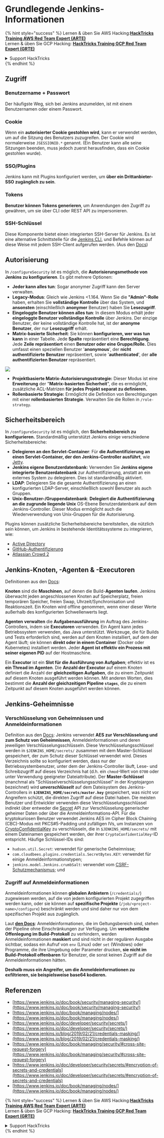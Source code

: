 # Grundlegende Jenkins-Informationen

{% hint style="success" %}
Lernen & üben Sie AWS Hacking:<img src="../../.gitbook/assets/image (1) (1) (1) (1).png" alt="" data-size="line">[**HackTricks Training AWS Red Team Expert (ARTE)**](https://training.hacktricks.xyz/courses/arte)<img src="../../.gitbook/assets/image (1) (1) (1) (1).png" alt="" data-size="line">\
Lernen & üben Sie GCP Hacking: <img src="../../.gitbook/assets/image (2) (1).png" alt="" data-size="line">[**HackTricks Training GCP Red Team Expert (GRTE)**<img src="../../.gitbook/assets/image (2) (1).png" alt="" data-size="line">](https://training.hacktricks.xyz/courses/grte)

<details>

<summary>Support HackTricks</summary>

* Überprüfen Sie die [**Abonnementpläne**](https://github.com/sponsors/carlospolop)!
* **Treten Sie der** 💬 [**Discord-Gruppe**](https://discord.gg/hRep4RUj7f) oder der [**Telegram-Gruppe**](https://t.me/peass) bei oder **folgen** Sie uns auf **Twitter** 🐦 [**@hacktricks\_live**](https://twitter.com/hacktricks_live)**.**
* **Teilen Sie Hacking-Tricks, indem Sie PRs an die** [**HackTricks**](https://github.com/carlospolop/hacktricks) und [**HackTricks Cloud**](https://github.com/carlospolop/hacktricks-cloud) GitHub-Repos senden.

</details>
{% endhint %}

## Zugriff

### Benutzername + Passwort

Der häufigste Weg, sich bei Jenkins anzumelden, ist mit einem Benutzernamen oder einem Passwort.

### Cookie

Wenn ein **autorisierter Cookie gestohlen wird**, kann er verwendet werden, um auf die Sitzung des Benutzers zuzugreifen. Der Cookie wird normalerweise `JSESSIONID.*` genannt. (Ein Benutzer kann alle seine Sitzungen beenden, muss jedoch zuerst herausfinden, dass ein Cookie gestohlen wurde).

### SSO/Plugins

Jenkins kann mit Plugins konfiguriert werden, um **über ein Drittanbieter-SSO zugänglich zu sein**.

### Tokens

**Benutzer können Tokens generieren**, um Anwendungen den Zugriff zu gewähren, um sie über CLI oder REST API zu impersonieren.

### SSH-Schlüssel

Diese Komponente bietet einen integrierten SSH-Server für Jenkins. Es ist eine alternative Schnittstelle für die [Jenkins CLI](https://www.jenkins.io/doc/book/managing/cli/), und Befehle können auf diese Weise mit jedem SSH-Client aufgerufen werden. (Aus den [Docs](https://plugins.jenkins.io/sshd/))

## Autorisierung

In `/configureSecurity` ist es möglich, die **Autorisierungsmethode von Jenkins zu konfigurieren**. Es gibt mehrere Optionen:

* **Jeder kann alles tun**: Sogar anonymer Zugriff kann den Server verwalten.
* **Legacy-Modus**: Gleich wie Jenkins <1.164. Wenn Sie die **"Admin"-Rolle** haben, erhalten Sie **vollständige Kontrolle** über das System, und **ansonsten** (einschließlich **anonymer** Benutzer) haben Sie **Lesezugriff**.
* **Eingeloggte Benutzer können alles tun**: In diesem Modus erhält jeder **eingeloggte Benutzer vollständige Kontrolle** über Jenkins. Der einzige Benutzer, der keine vollständige Kontrolle hat, ist der **anonyme Benutzer**, der nur **Lesezugriff** erhält.
* **Matrix-basierte Sicherheit**: Sie können **konfigurieren, wer was tun kann** in einer Tabelle. Jede **Spalte** repräsentiert eine **Berechtigung**. Jede **Zeile** **repräsentiert** einen **Benutzer oder eine Gruppe/Rolle.** Dies umfasst einen speziellen Benutzer '**anonymous**', der **nicht authentifizierte Benutzer** repräsentiert, sowie '**authenticated**', der **alle authentifizierten Benutzer** repräsentiert.

![](<../../.gitbook/assets/image (149).png>)

* **Projektbasierte Matrix-Autorisierungsstrategie:** Dieser Modus ist eine **Erweiterung** der "**Matrix-basierten Sicherheit**", die es ermöglicht, zusätzliche ACL-Matrizen **für jedes Projekt separat zu definieren.**
* **Rollenbasierte Strategie:** Ermöglicht die Definition von Berechtigungen mit einer **rollenbasierten Strategie**. Verwalten Sie die Rollen in `/role-strategy`.

## **Sicherheitsbereich**

In `/configureSecurity` ist es möglich, den **Sicherheitsbereich zu konfigurieren.** Standardmäßig unterstützt Jenkins einige verschiedene Sicherheitsbereiche:

* **Delegieren an den Servlet-Container**: Für **die Authentifizierung an einen Servlet-Container, der den Jenkins-Controller ausführt**, wie [Jetty](https://www.eclipse.org/jetty/).
* **Jenkins eigene Benutzerdatenbank:** Verwenden Sie **Jenkins eigene integrierte Benutzerdatenbank** zur Authentifizierung, anstatt an ein externes System zu delegieren. Dies ist standardmäßig aktiviert.
* **LDAP**: Delegieren Sie die gesamte Authentifizierung an einen konfigurierten LDAP-Server, einschließlich sowohl Benutzer als auch Gruppen.
* **Unix-Benutzer-/Gruppendatenbank**: **Delegiert die Authentifizierung an die zugrunde liegende Unix** OS-Ebene Benutzerdatenbank auf dem Jenkins-Controller. Dieser Modus ermöglicht auch die Wiederverwendung von Unix-Gruppen für die Autorisierung.

Plugins können zusätzliche Sicherheitsbereiche bereitstellen, die nützlich sein können, um Jenkins in bestehende Identitätssysteme zu integrieren, wie:

* [Active Directory](https://plugins.jenkins.io/active-directory)
* [GitHub-Authentifizierung](https://plugins.jenkins.io/github-oauth)
* [Atlassian Crowd 2](https://plugins.jenkins.io/crowd2)

## Jenkins-Knoten, -Agenten & -Executoren

Definitionen aus den [Docs](https://www.jenkins.io/doc/book/managing/nodes/):

**Knoten** sind die **Maschinen**, auf denen die Build-**Agenten laufen**. Jenkins überwacht jeden angeschlossenen Knoten auf Speicherplatz, freien temporären Speicher, freien Swap, Uhrzeit/Synchronisation und Reaktionszeit. Ein Knoten wird offline genommen, wenn einer dieser Werte außerhalb des konfigurierten Schwellenwerts liegt.

**Agenten** **verwalten** die **Aufgabenausführung** im Auftrag des Jenkins-Controllers, indem sie **Executoren** verwenden. Ein Agent kann jedes Betriebssystem verwenden, das Java unterstützt. Werkzeuge, die für Builds und Tests erforderlich sind, werden auf dem Knoten installiert, auf dem der Agent läuft; sie können **direkt oder in einem Container** (Docker oder Kubernetes) installiert werden. Jeder **Agent ist effektiv ein Prozess mit seiner eigenen PID** auf der Hostmaschine.

Ein **Executor** ist ein **Slot für die Ausführung von Aufgaben**; effektiv ist es **ein Thread im Agenten**. Die **Anzahl der Executor** auf einem Knoten definiert die Anzahl der **gleichzeitigen Aufgaben**, die zu einem Zeitpunkt auf diesem Knoten ausgeführt werden können. Mit anderen Worten, dies bestimmt die **Anzahl der gleichzeitigen Pipeline `stages`**, die zu einem Zeitpunkt auf diesem Knoten ausgeführt werden können.

## Jenkins-Geheimnisse

### Verschlüsselung von Geheimnissen und Anmeldeinformationen

Definition aus den [Docs](https://www.jenkins.io/doc/developer/security/secrets/#encryption-of-secrets-and-credentials): Jenkins verwendet **AES zur Verschlüsselung und zum Schutz von Geheimnissen**, Anmeldeinformationen und deren jeweiligen Verschlüsselungsschlüsseln. Diese Verschlüsselungsschlüssel werden in `$JENKINS_HOME/secrets/` zusammen mit dem Master-Schlüssel gespeichert, der zum Schutz dieser Schlüssel verwendet wird. Dieses Verzeichnis sollte so konfiguriert werden, dass nur der Betriebssystembenutzer, unter dem der Jenkins-Controller läuft, Lese- und Schreibzugriff auf dieses Verzeichnis hat (d.h. ein `chmod`-Wert von `0700` oder unter Verwendung geeigneter Dateiattribute). Der **Master-Schlüssel** (manchmal als "Schlüsselverschlüsselungsschlüssel" in der Kryptojargon bezeichnet) wird **_unverschlüsselt_** auf dem Dateisystem des Jenkins-Controllers in **`$JENKINS_HOME/secrets/master.key`** gespeichert, was nicht vor Angreifern schützt, die direkten Zugriff auf diese Datei haben. Die meisten Benutzer und Entwickler verwenden diese Verschlüsselungsschlüssel indirekt über entweder die [Secret](https://javadoc.jenkins.io/byShortName/Secret) API zur Verschlüsselung generischer geheimer Daten oder über die Anmeldeinformations-API. Für die kryptokuriosen Benutzer verwendet Jenkins AES im Cipher Block Chaining (CBC)-Modus mit PKCS#5-Padding und zufälligen IVs, um Instanzen von [CryptoConfidentialKey](https://javadoc.jenkins.io/byShortName/CryptoConfidentialKey) zu verschlüsseln, die in `$JENKINS_HOME/secrets/` mit einem Dateinamen gespeichert werden, der ihrer `CryptoConfidentialKey`-ID entspricht. Häufige Schlüssel-IDs sind:

* `hudson.util.Secret`: verwendet für generische Geheimnisse;
* `com.cloudbees.plugins.credentials.SecretBytes.KEY`: verwendet für einige Anmeldeinformationstypen;
* `jenkins.model.Jenkins.crumbSalt`: verwendet vom [CSRF-Schutzmechanismus](https://www.jenkins.io/doc/book/managing/security/#cross-site-request-forgery); und

### Zugriff auf Anmeldeinformationen

Anmeldeinformationen können **globalen Anbietern** (`/credentials/`) zugewiesen werden, auf die von jedem konfigurierten Projekt zugegriffen werden kann, oder sie können auf **spezifische Projekte** (`/job/<project-name>/configure`) beschränkt werden und sind daher nur von dem spezifischen Projekt aus zugänglich.

Laut [**den Docs**](https://www.jenkins.io/blog/2019/02/21/credentials-masking/): Anmeldeinformationen, die im Geltungsbereich sind, stehen der Pipeline ohne Einschränkungen zur Verfügung. Um **versehentliche Offenlegung im Build-Protokoll** zu verhindern, werden Anmeldeinformationen **maskiert** und sind nicht in der regulären Ausgabe sichtbar, sodass ein Aufruf von `env` (Linux) oder `set` (Windows) oder Programme, die ihre Umgebung oder Parameter drucken, **sie nicht im Build-Protokoll offenbaren** für Benutzer, die sonst keinen Zugriff auf die Anmeldeinformationen hätten.

**Deshalb muss ein Angreifer, um die Anmeldeinformationen zu exfiltrieren, sie beispielsweise base64 kodieren.**

## Referenzen

* [https://www.jenkins.io/doc/book/security/managing-security/](https://www.jenkins.io/doc/book/security/managing-security/)
* [https://www.jenkins.io/doc/book/managing/nodes/](https://www.jenkins.io/doc/book/managing/nodes/)
* [https://www.jenkins.io/doc/developer/security/secrets/](https://www.jenkins.io/doc/developer/security/secrets/)
* [https://www.jenkins.io/blog/2019/02/21/credentials-masking/](https://www.jenkins.io/blog/2019/02/21/credentials-masking/)
* [https://www.jenkins.io/doc/book/managing/security/#cross-site-request-forgery](https://www.jenkins.io/doc/book/managing/security/#cross-site-request-forgery)
* [https://www.jenkins.io/doc/developer/security/secrets/#encryption-of-secrets-and-credentials](https://www.jenkins.io/doc/developer/security/secrets/#encryption-of-secrets-and-credentials)
* [https://www.jenkins.io/doc/book/managing/nodes/](https://www.jenkins.io/doc/book/managing/nodes/)

{% hint style="success" %}
Lernen & üben Sie AWS Hacking:<img src="../../.gitbook/assets/image (1) (1) (1) (1).png" alt="" data-size="line">[**HackTricks Training AWS Red Team Expert (ARTE)**](https://training.hacktricks.xyz/courses/arte)<img src="../../.gitbook/assets/image (1) (1) (1) (1).png" alt="" data-size="line">\
Lernen & üben Sie GCP Hacking: <img src="../../.gitbook/assets/image (2) (1).png" alt="" data-size="line">[**HackTricks Training GCP Red Team Expert (GRTE)**<img src="../../.gitbook/assets/image (2) (1).png" alt="" data-size="line">](https://training.hacktricks.xyz/courses/grte)

<details>

<summary>Support HackTricks</summary>

* Überprüfen Sie die [**Abonnementpläne**](https://github.com/sponsors/carlospolop)!
* **Treten Sie der** 💬 [**Discord-Gruppe**](https://discord.gg/hRep4RUj7f) oder der [**Telegram-Gruppe**](https://t.me/peass) bei oder **folgen** Sie uns auf **Twitter** 🐦 [**@hacktricks\_live**](https://twitter.com/hacktricks_live)**.**
* **Teilen Sie Hacking-Tricks, indem Sie PRs an die** [**HackTricks**](https://github.com/carlospolop/hacktricks) und [**HackTricks Cloud**](https://github.com/carlospolop/hacktricks-cloud) GitHub-Repos senden.

</details>
{% endhint %}
